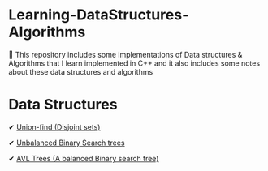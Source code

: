 # Learning-DataStructures-Algorithms
📕 This repository includes some implementations of Data structures &amp; Algorithms that I learn implemented in C++ and it also includes some notes about these data structures and algorithms

# Data Structures
✔ [Union-find (Disjoint sets)](https://github.com/Moodrammer/Learning-DataStructures-Algorithms/blob/master/DS/UnionFind.cpp)

✔ [Unbalanced Binary Search trees](https://github.com/Moodrammer/Learning-DataStructures-Algorithms/blob/master/DS/BSTrees/BST.cpp)

✔ [AVL Trees (A balanced Binary search tree)](https://github.com/Moodrammer/Learning-DataStructures-Algorithms/blob/master/DS/BSTrees/AVLTree.cpp)

